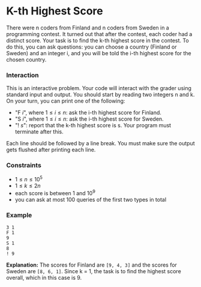 # K-th Highest Score

There were n coders from Finland and n coders from Sweden in a programming contest. It turned out that after the
contest, each coder had a distinct score.
Your task is to find the k-th highest score in the contest.
To do this, you can ask questions: you can choose a country (Finland or Sweden) and an integer i, and you will be told
the i-th highest score for the chosen country.

### Interaction

This is an interactive problem. Your code will interact with the grader using standard input and output. You should
start by reading two integers n and k.
On your turn, you can print one of the following:

* "$\mathrm{F}\ i$", where $1 \le i \le n$: ask the i-th highest score for Finland.
* "$\mathrm{S}\ i$", where $1 \le i \le n$: ask the i-th highest score for Sweden.
* "$!\ s$": report that the k-th highest score is s. Your program must terminate after this.

Each line should be followed by a line break. You must make sure the output gets flushed after printing each line.

### Constraints

* $1 \le n \le 10^5$
* $1 \le k \le 2n$
* each score is between 1 and $10^9$
* you can ask at most 100 queries of the first two types in total

### Example

```
3 1
F 1
9
S 1
8
! 9
```

**Explanation:** The scores for Finland are `[9, 4, 3]` and the scores for Sweden are `[8, 6, 1]`. Since k = 1, the task
is to find the highest score overall, which in this case is 9.

